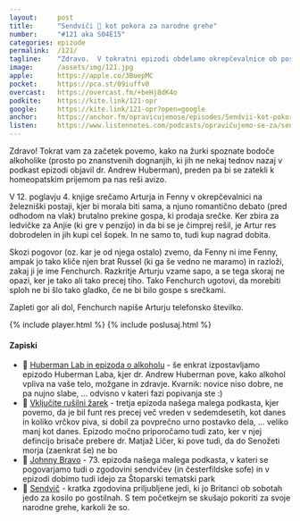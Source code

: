 ```yaml
---
layout: 	post
title:  	"Sendviči 🥪 kot pokora za narodne grehe"
number: 	"#121 aka S04E15"
categories:	epizode
permalink:	/121/
tagline: 	"Zdravo.  V tokratni epizodi obdelamo okrepčevalnice ob postajah, sendviče, srečke, Fenny, ki ji v resnci ime Fenchurch in povemo, da Artur dobi ... kvarnik: telefonsko številko."
image:		/assets/img/121.jpg
apple:		https://apple.co/3BuepMC
pocket:		https://pca.st/09iuffv0
overcast:	https://overcast.fm/+beHj8dK4o
podkite:	https://kite.link/121-opr
google:		https://kite.link/121-opr?open=google
anchor:		https://anchor.fm/opravicujemose/episodes/Sendvii-kot-pokora-za-narodne-grehe-e1o19hg
listen:		https://www.listennotes.com/podcasts/opravičujemo-se-za/sendviči-kot-pokora-za-W-feEju_gRz/embed/
---
```


Zdravo! Tokrat vam za začetek povemo, kako na žurki spoznate bodoče alkoholike (prosto po znanstvenih dognanjih, ki jih ne nekaj tednov nazaj v podkast epizodi objavil dr. Andrew Huberman), preden pa bi se zatekli k homeopatskim prijemom pa nas reši avizo. 

V 12. poglavju 4. knjige srečamo Arturja in Fenny v okrepčevalnici na železniški postaji, kjer bi morala biti sama, a njuno romantično debato (pred odhodom na vlak) brutalno prekine gospa, ki prodaja srečke. Ker zbira za ledvičke za Anjie (ki gre v penzijo) in da bi se je čimprej rešil, je Artur res dobrodelen in jih kupi cel šopek. In ne samo to, tudi kup nagrad dobita. 

Skozi pogovor (oz. kar je od njega ostalo) zvemo, da Fenny ni ime Fenny, ampak jo tako kliče njen brat Russel (ki ga še vedno ne maramo) in razloži, zakaj ji je ime Fenchurch. Razkritje Arturju vzame sapo, a se tega skoraj ne opazi, ker je tako ali tako precej tiho. Tako Fenchurch ugotovi, da morebiti sploh ne bi šlo tako gladko, če ne bi bilo gospe s srečkami. 

Zapleti gor ali dol, Fenchurch napiše Arturju telefonsko številko. 

{% include player.html %}
{% include poslusaj.html %}

<!--break-->

#### Zapiski

- 🍷 [Huberman Lab in epizoda o alkoholu](https://hubermanlab.com/what-alcohol-does-to-your-body-brain-health/) - še enkrat izpostavljamo epizodo Huberman Laba, kjer dr. Andrew Huberman pove, kako alkohol vpliva na vaše telo, možgane in zdravje. Kvarnik: novice niso dobre, ne pa nujno slabe, ... odvisno v kateri fazi popivanja ste :) 
- 🔦 [Vključite rušilni žarek](https://opravicujemo.se/003/) - tretja epizoda našega malega podkasta, kjer povemo, da je bil funt res precej več vreden v sedemdesetih, kot danes in koliko vrčkov piva, si dobil za povprečno urno postavko dela, ... veliko manj kot danes. Epizodo močno priporočamo tudi zato, ker v njej defincijo brisače prebere dr. Matjaž Ličer, ki pove tudi, da do Senožeti morja (zaenkrat še) ne bo
- 🎡 [Johnny Bravo](https://opravicujemo.se/073/) - 73. epizoda našega malega podkasta, v kateri se pogovarjamo tudi o zgodovini sendvičev (in česterfildske sofe) in v epizodi dobimo tudi idejo za Štoparski tematski park
- 🥪 [Sendvič](https://en.wikipedia.org/wiki/Sandwich) - kratka zgodovina priljubljene jedi, ki jo Britanci ob sobotah jedo za kosilo po gostilnah. S tem početkejm se skušajo pokoriti za svoje narodne grehe, karkoli že so. 